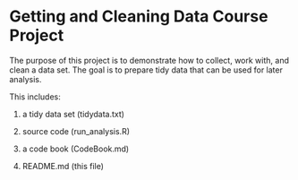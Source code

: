 Getting and Cleaning Data Course Project
=========================================

The purpose of this project is to demonstrate how to collect, work with, and clean a data set. The goal is to prepare tidy data that can be used for later analysis. 

This includes:

1. a tidy data set (tidydata.txt) 

2. source code (run_analysis.R)

3. a code book (CodeBook.md)

4. README.md (this file)